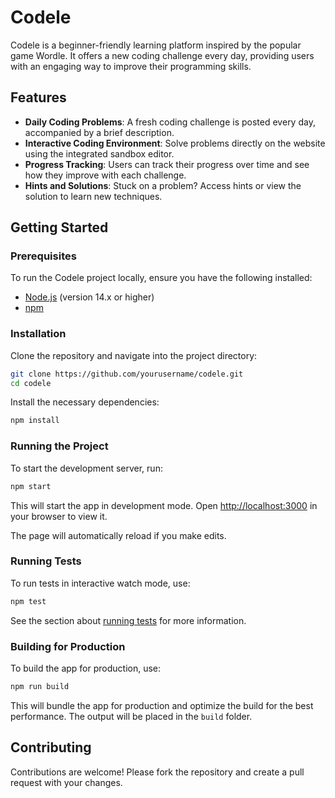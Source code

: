 # Codele
Codele is a beginner-friendly learning platform inspired by the popular game Wordle. It offers a new coding challenge every day, providing users with an engaging way to improve their programming skills.

## Features

- **Daily Coding Problems**: A fresh coding challenge is posted every day, accompanied by a brief description.
- **Interactive Coding Environment**: Solve problems directly on the website using the integrated sandbox editor.
- **Progress Tracking**: Users can track their progress over time and see how they improve with each challenge.
- **Hints and Solutions**: Stuck on a problem? Access hints or view the solution to learn new techniques.

## Getting Started

### Prerequisites

To run the Codele project locally, ensure you have the following installed:

- [Node.js](https://nodejs.org/) (version 14.x or higher)
- [npm](https://www.npmjs.com/)

### Installation

Clone the repository and navigate into the project directory:

```bash
git clone https://github.com/yourusername/codele.git
cd codele
```

Install the necessary dependencies:

```bash
npm install
```

### Running the Project

To start the development server, run:

```bash
npm start
```

This will start the app in development mode. Open [http://localhost:3000](http://localhost:3000) in your browser to view it.

The page will automatically reload if you make edits.

### Running Tests

To run tests in interactive watch mode, use:

```bash
npm test
```

See the section about [running tests](https://create-react-app.dev/docs/running-tests/) for more information.

### Building for Production

To build the app for production, use:

```bash
npm run build
```

This will bundle the app for production and optimize the build for the best performance. The output will be placed in the `build` folder.

## Contributing

Contributions are welcome! Please fork the repository and create a pull request with your changes.
